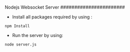 Nodejs Websocket Server
#######################

- Install all packages required by using :
```
npm Install
```
- Run the server by using:
```
node server.js
```
